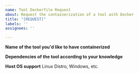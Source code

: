 ```yaml
---
name: Tool Dockerfile Request
about: Request the containerization of a tool with Docker
title: "[REQUEST]"
labels: ''
assignees: ''

---
```


**Name of the tool you'd like to have containerized**

**Dependencies of the tool according to your knowledge**

**Host OS support**
Linux Distro, Windows, etc.
